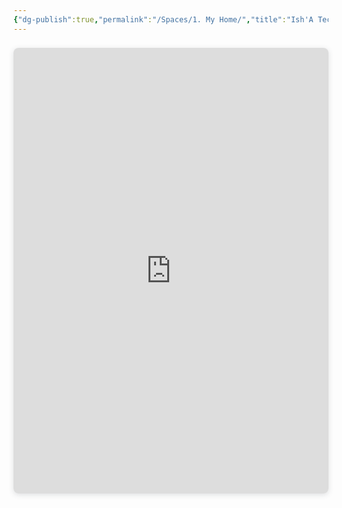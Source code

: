 ```yaml
---
{"dg-publish":true,"permalink":"/Spaces/1. My Home/","title":"Ish'A TechNotes About Me","pinned":true,"tags":["gardenEntry"],"noteIcon":"1","updated":"2024-04-29T16:06:21.491+07:00"}
---
```



<div style="position: relative; width: 100%; height: 0; padding-top: 141.4286%;
 padding-bottom: 0; box-shadow: 0 2px 8px 0 rgba(63,69,81,0.16); margin-top: 1.6em; margin-bottom: 0.9em; overflow: hidden;
 border-radius: 8px; will-change: transform;">
  <iframe loading="lazy" style="position: absolute; width: 100%; height: 100%; top: 0; left: 0; border: none; padding: 0;margin: 0;"
    src="https:&#x2F;&#x2F;www.canva.com&#x2F;design&#x2F;DAGDyGJDrno&#x2F;vg_fLGjqqfL6vLi64DXPSQ&#x2F;view?embed" allowfullscreen="allowfullscreen" allow="fullscreen">
  </iframe>
</div>




